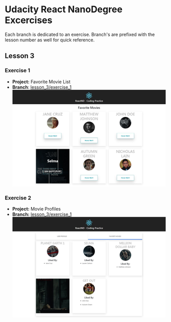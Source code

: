 # Udacity React NanoDegree Excercises
Each branch is dedicated to an exercise.  Branch's are prefixed with the lesson number as well for quick reference.   

## Lesson 3
### Exercise 1
- **Project:** Favorite Movie List 
- **Branch**: [lesson_3/exercise_1](https://github.com/eddielee394/udacity_react_excercises/tree/lesson_3/exercise_1) 
![alt text](_docs/screenshots/screenshot_ex1.jpg "lesson_3/exercise_1")

### Exercise 2
- **Project:** Movie Profiles 
- **Branch:** [lesson_3/exercise_1](https://github.com/eddielee394/udacity_react_excercises/tree/lesson_3/exercise_2)
![alt text](_docs/screenshots/screenshot_ex2.jpg "lesson_3/exercise_2")
